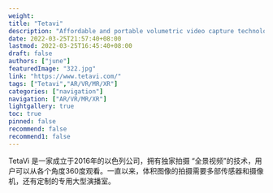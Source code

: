 ```yaml
---
weight: 
title: "Tetavi"
description: "Affordable and portable volumetric video capture technology creates high fidelity holograms that deliver immersive viewer experiences on any device由深度学习、人工智能技术提供支持和一流的体积视频捕捉功能"
date: 2022-03-25T21:57:40+08:00
lastmod: 2022-03-25T16:45:40+08:00
draft: false
authors: ["june"]
featuredImage: "322.jpg"
link: "https://www.tetavi.com/"
tags: ["Tetavi","AR/VR/MR/XR"]
categories: ["navigation"]
navigation: ["AR/VR/MR/XR"]
lightgallery: true
toc: true
pinned: false
recommend: false
recommend1: false
---
```

TetaVi 是一家成立于2016年的以色列公司，拥有独家拍摄 “全景视频”的技术，用户可以从各个角度360度观看。一直以来，体积图像的拍摄需要多部传感器和摄像机，还有定制的专用大型演播室。